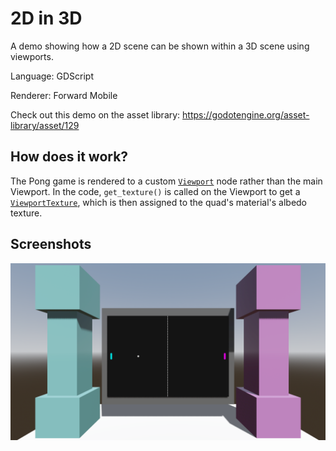 # 2D in 3D

A demo showing how a 2D scene can be shown within a 3D scene using viewports.

Language: GDScript

Renderer: Forward Mobile

Check out this demo on the asset library: https://godotengine.org/asset-library/asset/129

## How does it work?

The Pong game is rendered to a custom
[`Viewport`](https://docs.godotengine.org/en/latest/classes/class_viewport.html)
node rather than the main Viewport. In the code,
`get_texture()` is called on the Viewport to get a
[`ViewportTexture`](https://docs.godotengine.org/en/latest/classes/class_viewporttexture.html),
which is then assigned to the quad's material's albedo texture.

## Screenshots

![Screenshot](screenshots/2d_in_3d.webp)
